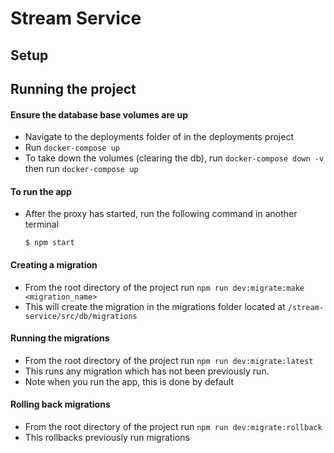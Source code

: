 # Stream Service

## Setup

## Running the project

#### Ensure the database base volumes are up

-   Navigate to the deployments folder of in the deployments project
-   Run `docker-compose up`
-   To take down the volumes (clearing the db), run `docker-compose down -v` then run `docker-compose up`

#### To run the app

-   After the proxy has started, run the following command in another terminal

    `$ npm start`

#### Creating a migration

-   From the root directory of the project run `npm run dev:migrate:make <migration_name>`
-   This will create the migration in the migrations folder located at `/stream-service/src/db/migrations`

#### Running the migrations

-   From the root directory of the project run `npm run dev:migrate:latest`
-   This runs any migration which has not been previously run.
-   Note when you run the app, this is done by default

#### Rolling back migrations

-   From the root directory of the project run `npm run dev:migrate:rollback`
-   This rollbacks previously run migrations
